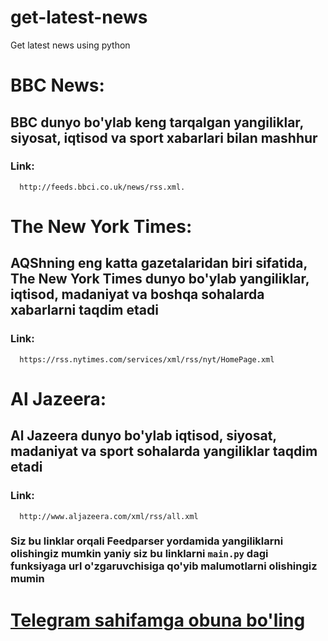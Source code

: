 # get-latest-news
Get latest news using python

# BBC News: 
## BBC dunyo bo'ylab keng tarqalgan yangiliklar, siyosat, iqtisod va sport xabarlari bilan mashhur
### Link:
      http://feeds.bbci.co.uk/news/rss.xml.

# The New York Times: 
## AQShning eng katta gazetalaridan biri sifatida, The New York Times dunyo bo'ylab yangiliklar, iqtisod, madaniyat va boshqa sohalarda xabarlarni taqdim etadi  
### Link:
      https://rss.nytimes.com/services/xml/rss/nyt/HomePage.xml

# Al Jazeera:  
## Al Jazeera dunyo bo'ylab iqtisod, siyosat, madaniyat va sport sohalarda yangiliklar taqdim etadi
### Link:
      http://www.aljazeera.com/xml/rss/all.xml

 ### Siz bu linklar orqali Feedparser yordamida yangiliklarni olishingiz mumkin yaniy siz bu linklarni `main.py` dagi funksiyaga <b>url</b> o'zgaruvchisiga qo'yib malumotlarni olishingiz mumin

# [Telegram sahifamga obuna bo'ling](https://t.me/azamatcoders)
